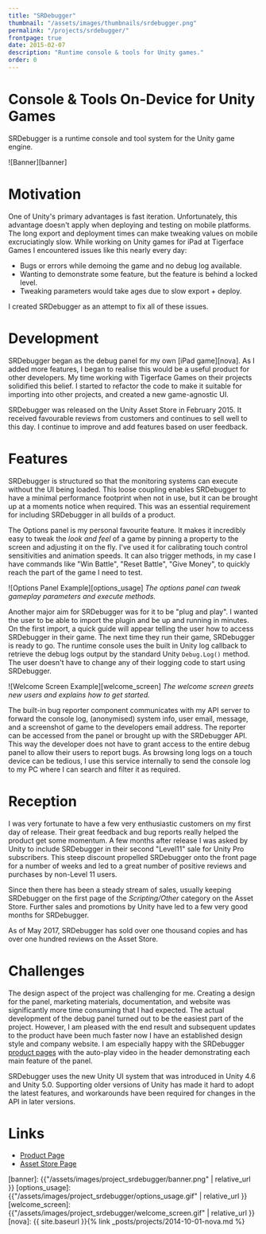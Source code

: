 ```yaml
---
title: "SRDebugger"
thumbnail: "/assets/images/thumbnails/srdebugger.png"
permalink: "/projects/srdebugger/"
frontpage: true
date: 2015-02-07
description: "Runtime console & tools for Unity games."
order: 0
---
```


Console & Tools On-Device for Unity Games
===

SRDebugger is a runtime console and tool system for the Unity game engine.

![Banner][banner]

Motivation
===========

One of Unity's primary advantages is fast iteration. Unfortunately, this advantage doesn't apply when deploying and testing on mobile platforms. The long export and deployment times can make tweaking values on mobile excruciatingly slow. While working on Unity games for iPad at Tigerface Games I encountered issues like this nearly every day:
- Bugs or errors while demoing the game and no debug log available.
- Wanting to demonstrate some feature, but the feature is behind a locked level.
- Tweaking parameters would take ages due to slow export + deploy.

I created SRDebugger as an attempt to fix all of these issues.

Development
===========

SRDebugger began as the debug panel for my own [iPad game][nova]. As I added more features, I began to realise this would be a useful product for other developers. My time working with Tigerface Games on their projects solidified this belief. I started to refactor the code to make it suitable for importing into other projects, and created a new game-agnostic UI.

SRDebugger was released on the Unity Asset Store in February 2015. It received favourable reviews from customers and continues to sell well to this day. I continue to improve and add features based on user feedback.

Features
==========

SRDebugger is structured so that the monitoring systems can execute without the UI being loaded. This loose coupling enables SRDebugger to have a minimal performance footprint when not in use, but it can be brought up at a moments notice when required. This was an essential requirement for including SRDebugger in all builds of a product.

The Options panel is my personal favourite feature. It makes it incredibly easy to tweak the _look and feel_ of a game by pinning a property to the screen and adjusting it on the fly. I've used it for calibrating touch control sensitivities and animation speeds. It can also trigger methods, in my case I have commands like "Win Battle", "Reset Battle", "Give Money", to quickly reach the part of the game I need to test.

![Options Panel Example][options_usage]
*The options panel can tweak gameplay parameters and execute methods.*

Another major aim for SRDebugger was for it to be "plug and play". I wanted the user to be able to import the plugin and be up and running in minutes. On the first import, a quick guide will appear telling the user how to access SRDebugger in their game. The next time they run their game, SRDebugger is ready to go. The runtime console uses the built in Unity log callback to retrieve the debug logs output by the standard Unity `Debug.Log()` method. The user doesn't have to change any of their logging code to start using SRDebugger.

![Welcome Screen Example][welcome_screen]
*The welcome screen greets new users and explains how to get started.*

The built-in bug reporter component communicates with my API server to forward the console log, (anonymised) system info, user email, message, and a screenshot of game to the developers email address. The reporter can be accessed from the panel or brought up with the SRDebugger API. This way the developer does not have to grant access to the entire debug panel to allow their users to report bugs. As browsing long logs on a touch device can be tedious, I use this service internally to send the console log to my PC where I can search and filter it as required.

Reception
==========

I was very fortunate to have a few very enthusiastic customers on my first day of release. Their great feedback and bug reports really helped the product get some momentum. A few months after release I was asked by Unity to include SRDebugger in their second "Level11" sale for Unity Pro subscribers. This steep discount propelled SRDebugger onto the front page for a number of weeks and led to a great number of positive reviews and purchases by non-Level 11 users.

Since then there has been a steady stream of sales, usually keeping SRDebugger on the first page of the _Scripting/Other_ category on the Asset Store. Further sales and promotions by Unity have led to a few very good months for SRDebugger.

As of May 2017, SRDebugger has sold over one thousand copies and has over one hundred reviews on the Asset Store.

Challenges
==========

The design aspect of the project was challenging for me. Creating a design for the panel, marketing materials, documentation, and website was significantly more time consuming that I had expected. The actual development of the debug panel turned out to be the easiest part of the project. However, I am pleased with the end result and subsequent updates to the product have been much faster now I have an established design style and company website. I am especially happy with the SRDebugger [product pages][product_page] with the auto-play video in the header demonstrating each main feature of the panel.

SRDebugger uses the new Unity UI system that was introduced in Unity 4.6 and Unity 5.0. Supporting older versions of Unity has made it hard to adopt the latest features, and workarounds have been required for changes in the API in later versions.

Links
==========
- [Product Page][product_page]
- [Asset Store Page](https://www.assetstore.unity3d.com/en/#!/content/27688)

[product_page]: https://www.stompyrobot.uk/tools/srdebugger
[banner]: {{"/assets/images/project_srdebugger/banner.png" | relative_url }}
[options_usage]: {{"/assets/images/project_srdebugger/options_usage.gif" | relative_url }}
[welcome_screen]: {{"/assets/images/project_srdebugger/welcome_screen.gif" | relative_url }}
[nova]: {{ site.baseurl }}{% link _posts/projects/2014-10-01-nova.md %}